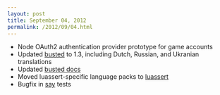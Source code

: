 ```yaml
---
layout: post
title: September 04, 2012
permalink: /2012/09/04.html
---
```


* Node OAuth2 authentication provider prototype for game accounts
* Updated [busted](https://github.com/Olivine-Labs/busted) to 1.3, including Dutch, Russian, and Ukranian translations
* Updated [busted docs](http://olivinelabs.com/busted)
* Moved luassert-specific language packs to [luassert](https://github.com/Olivine-Labs/luassert)
* Bugfix in [say](https://github.com/Olivine-Labs/say) tests
